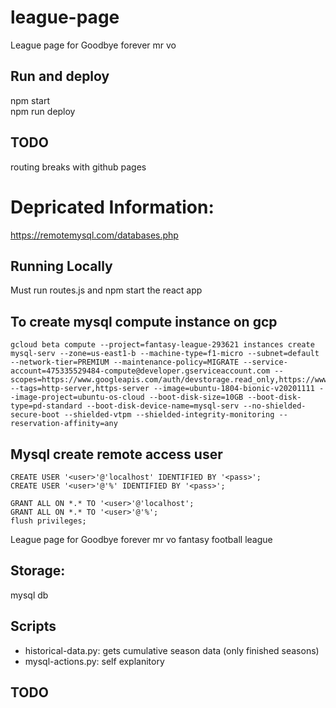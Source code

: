 # league-page
League page for Goodbye forever mr vo


## Run and deploy 
npm start <br>
npm run deploy

## TODO
routing breaks with github pages









# Depricated Information: 
https://remotemysql.com/databases.php


## Running Locally
Must run routes.js and npm start the react app 


## To create mysql compute instance on gcp
```
gcloud beta compute --project=fantasy-league-293621 instances create mysql-serv --zone=us-east1-b --machine-type=f1-micro --subnet=default --network-tier=PREMIUM --maintenance-policy=MIGRATE --service-account=475335529484-compute@developer.gserviceaccount.com --scopes=https://www.googleapis.com/auth/devstorage.read_only,https://www.googleapis.com/auth/logging.write,https://www.googleapis.com/auth/monitoring.write,https://www.googleapis.com/auth/servicecontrol,https://www.googleapis.com/auth/service.management.readonly,https://www.googleapis.com/auth/trace.append --tags=http-server,https-server --image=ubuntu-1804-bionic-v20201111 --image-project=ubuntu-os-cloud --boot-disk-size=10GB --boot-disk-type=pd-standard --boot-disk-device-name=mysql-serv --no-shielded-secure-boot --shielded-vtpm --shielded-integrity-monitoring --reservation-affinity=any
```


## Mysql create remote access user
```
CREATE USER '<user>'@'localhost' IDENTIFIED BY '<pass>';
CREATE USER '<user>'@'%' IDENTIFIED BY '<pass>';

GRANT ALL ON *.* TO '<user>'@'localhost';
GRANT ALL ON *.* TO '<user>'@'%';
flush privileges;
```
League page for Goodbye forever mr vo fantasy football league 


## Storage:
mysql db

## Scripts
- historical-data.py: gets cumulative season data (only finished seasons)
- mysql-actions.py: self explanitory 











## TODO
